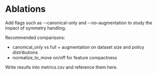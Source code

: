 # Ablations

Add flags such as --canonical-only and --no-augmentation to study the impact of symmetry handling.

Recommended comparisons:

- canonical_only vs full + augmentation on dataset size and policy distributions
- normalize_to_move on/off for feature compactness

Write results into metrics.csv and reference them here.
